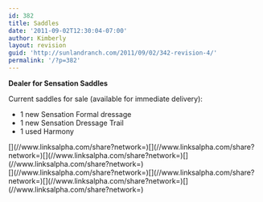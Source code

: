 ```yaml
---
id: 382
title: Saddles
date: '2011-09-02T12:30:04-07:00'
author: Kimberly
layout: revision
guid: 'http://sunlandranch.com/2011/09/02/342-revision-4/'
permalink: '/?p=382'
---
```


**Dealer for Sensation Saddles**

Current saddles for sale (available for immediate delivery):

- 1 new Sensation Formal dressage
- 1 new Sensation Dressage Trail
- 1 used Harmony

<div class="linksalpha_container linksalpha_app_3" data-counters="1" data-size="regular" data-style="square" data-title="Saddles" data-url="https://www.sunlandranch.com/?p=382">[](//www.linksalpha.com/share?network=)[](//www.linksalpha.com/share?network=)[](//www.linksalpha.com/share?network=)[](//www.linksalpha.com/share?network=)</div><div class="linksalpha_container linksalpha_app_7" data-position="" data-title="Saddles" data-url="https://www.sunlandranch.com/?p=382">[](//www.linksalpha.com/share?network=)[](//www.linksalpha.com/share?network=)[](//www.linksalpha.com/share?network=)[](//www.linksalpha.com/share?network=)</div>